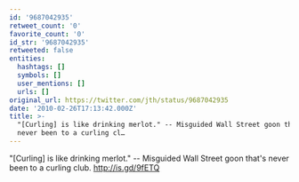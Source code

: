 ```yaml
---
id: '9687042935'
retweet_count: '0'
favorite_count: '0'
id_str: '9687042935'
retweeted: false
entities:
  hashtags: []
  symbols: []
  user_mentions: []
  urls: []
original_url: https://twitter.com/jth/status/9687042935
date: '2010-02-26T17:13:42.000Z'
title: >-
  "[Curling] is like drinking merlot." -- Misguided Wall Street goon that's
  never been to a curling cl…
---
```


"[Curling] is like drinking merlot." -- Misguided Wall Street goon that's never been to a curling club. http://is.gd/9fETQ